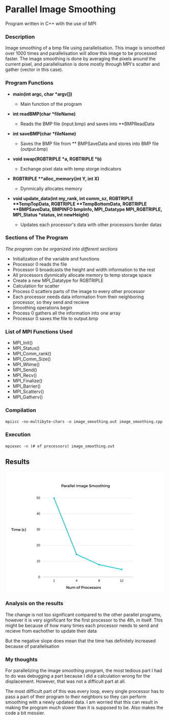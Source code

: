 # Parallel Image Smoothing
Program written in C++ with the use of MPI

### Description 
Image smoothing of a bmp file using parallelisation. This image is smoothed over 1000 times and parallelisation will allow this image to be processed faster. The image smoothing is done by averaging the pixels around the current pixel, and parallelisation is done mostly through MPI's scatter and gather (vector in this case).

### Program Functions
- **main(int argc, char \*argv[])**
  - Main function of the program

- **int readBMP(char \*fileName)**
  - Reads the BMP file (input.bmp) and saves into \*\*BMPReadData

- **int saveBMP(char \*fileName)**
  - Saves the BMP file from \*\* BMPSaveData and stores into BMP file (output.bmp)

- **void swap(RGBTRIPLE \*a, RGBTRIPLE \*b)**
  - Exchange pixel data with temp storge indicators

- **RGBTRIPLE \*\*alloc_memory(int Y, int X)**
  - Dynmically allocates memory

- **void update_data(int my_rank, int comm_sz, RGBTRIPLE \*\*TempTopData, RGBTRIPLE \*\*TempBottomData, RGBTRIPLE \*\*BMPSaveData, BMPINFO bmpInfo, MPI_Datatype MPI_RGBTRIPLE, MPI_Status \*status, int newHeight)**
  - Updates each processor's data with other processors border datas 

### Sections of The Program
*The program can be organized into different sections*
- Initialization of the variable and functions
- Processor 0 reads the file
- Processor 0 broadcasts the height and width information to the rest 
- All processors dynmically allocate memory to temp storage space
- Create a new MPI_Datatype for RGBTRIPLE
- Calculation for scatter
- Process 0 scatters parts of the image to every other processor
- Each processor needs data information from their neighboring processor, so they send and recieve
- Smoothing operations begin
- Process 0 gathers all the information into one array
- Processor 0 saves the file to output.bmp

### List of MPI Functions Used
- MPI_Init()
- MPI_Status()
- MPI_Comm_rank()
- MPI_Comm_Size()
- MPI_Wtime()
- MPI_Send()
- MPI_Recv()
- MPI_Finalize()
- MPI_Barrier()
- MPI_Scatterv()
- MPI_Gatherv()

### Compilation
`mpiicc -no-multibyte-chars -o image_smoothing.out image_smoothing.cpp`
### Execution
`mpiexec -n (# of processors) image_smoothing.out`
## Results
![Image of a graph](https://github.com/Karen-W-2002/image-smoothing-mpi/blob/main/graph.png)

### Analysis on the results
The change is not too significant compared to the other parallel programs, however it is very significant for the first processor to the 4th, in itself. This might be because of how many times each processor needs to send and recieve from eachother to update their data

But the negative slope does mean that the time has definitely increased because of parallelisation

### My thoughts
For parallelizing the image smoothing program, the most tedious part I had to do was debugging a part because I did a calculation wrong for the displacement. However, that was not a difficult part at all.

The most difficult part of this was every loop, every single processor has to pass a part of their program to their neighbors so they can perform smoothing with a newly updated data. I am worried that this can result in making the program much slower than it is supposed to be. Also makes the code a bit messier.
